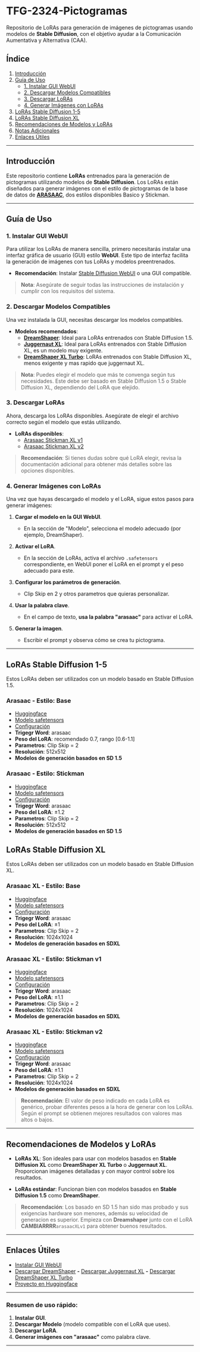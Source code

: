 # TFG-2324-Pictogramas

Repositorio de LoRAs para generación de imágenes de pictogramas usando modelos de **Stable Diffusion**, con el objetivo ayudar a la Comunicación Aumentativa y Alternativa (CAA).

## Índice

1. [Introducción](#introducción)
2. [Guía de Uso](#guía-de-uso)
   - [1. Instalar GUI WebUI](#1-instalar-gui-webui)
   - [2. Descargar Modelos Compatibles](#2-descargar-modelos-compatibles)
   - [3. Descargar LoRAs](#3-descargar-loras)
   - [4. Generar Imágenes con LoRAs](#4-generar-imágenes-con-loras)
3. [LoRAs Stable Diffusion 1-5](#loras-stable-diffusion-1-5)
4. [LoRAs Stable Diffusion XL](#loras-stable-diffusion-xl)
5. [Recomendaciones de Modelos y LoRAs](#recomendaciones-de-modelos-y-loras)
6. [Notas Adicionales](#notas-adicionales)
7. [Enlaces Útiles](#enlaces-útiles)

---

## Introducción

Este repositorio contiene **LoRAs** entrenados para la generación de pictogramas utilizando modelos de **Stable Diffusion**. Los LoRAs están diseñados para generar imágenes con el estilo de pictogramas de la base de datos de **[ARASAAC](https://arasaac.org/)**, dos estilos disponibles Basico y Stickman.

---

## Guía de Uso

### 1. Instalar GUI WebUI
Para utilizar los LoRAs de manera sencilla, primero necesitarás instalar una interfaz gráfica de usuario (GUI) estilo **WebUI**. Este tipo de interfaz facilita la generación de imágenes con tus LoRAs y modelos preentrenados.

- **Recomendación**: Instalar [Stable Diffusion WebUI](https://github.com/lllyasviel/stable-diffusion-webui-forge?tab=readme-ov-file) o una GUI compatible.
  
> **Nota**: Asegúrate de seguir todas las instrucciones de instalación y cumplir con los requisitos del sistema.

### 2. Descargar Modelos Compatibles

Una vez instalada la GUI, necesitas descargar los modelos compatibles.

- **Modelos recomendados**:
   - **[DreamShaper](https://civitai.com/models/4384?modelVersionId=128713)**: Ideal para LoRAs entrenados con Stable Diffusion 1.5.
   - **[Juggernaut XL](https://civitai.com/models/133005/juggernaut-xl)**: Ideal para LoRAs entrenados con Stable Diffusion XL, es un modelo muy exigente.
   - **[DreamShaper XL Turbo](https://civitai.com/models/112902?modelVersionId=351306)**: LoRAs entrenados con Stable Diffusion XL, menos exigente y mas rapido que juggernaut XL.
     
 > **Nota**: Puedes elegir el modelo que más te convenga según tus necesidades. Este debe ser basado en Stable Diffusion 1.5 o Stable Diffusion XL, dependiendo del LoRA que elejido.

### 3. Descargar LoRAs

Ahora, descarga los LoRAs disponibles. Asegúrate de elegir el archivo correcto según el modelo que estás utilizando.

- **LoRAs disponibles**:
  - [Arasaac Stickman XL v1](https://huggingface.co/antuna01/Pictogram-LoRAs/resolve/main/LoRAs/XL/arasaacXLv1/arasaacXLv1.safetensors)
  - [Arasaac Stickman XL v2](https://huggingface.co/antuna01/Pictogram-LoRAs/resolve/main/LoRAs/XL/arasaacStickmanXLv2/arasaacStickmanXLv2.safetensors)

> **Recomendación**: Si tienes dudas sobre qué LoRA elegir, revisa la documentación adicional para obtener más detalles sobre las opciones disponibles.

### 4. Generar Imágenes con LoRAs

Una vez que hayas descargado el modelo y el LoRA, sigue estos pasos para generar imágenes:

1. **Cargar el modelo en la GUI WebUI**.
   - En la sección de "Modelo", selecciona el modelo adecuado (por ejemplo, DreamShaper).

2. **Activar el LoRA**.
   - En la sección de LoRAs, activa el archivo `.safetensors` correspondiente, en WebUI poner el LoRA en el prompt y el peso adecuado para este.

3. **Configurar los parámetros de generación**.
   - Clip Skip en 2 y otros parametros que quieras personalizar.

4. **Usar la palabra clave**.
   - En el campo de texto, **usa la palabra "arasaac"** para activar el LoRA.

5. **Generar la imagen**.
   - Escribir el prompt y observa cómo se crea tu pictograma.

---
## LoRAs Stable Diffusion 1-5
Estos LoRAs deben ser utilizados con un modelo basado en Stable Diffusion 1.5.

### Arasaac - Estilo: Base
- [Huggingface](https://huggingface.co/antuna01/Pictogram-LoRAs/tree/main/LoRAs/StableDiffusion1.5/loraBaseStyle)
- [Modelo safetensors](https://huggingface.co/antuna01/Pictogram-LoRAs/resolve/main/LoRAs/StableDiffusion1.5/loraBaseStyle/arasaacStyle.safetensors)
- [Configuración](https://huggingface.co/antuna01/Pictogram-LoRAs/resolve/main/LoRAs/StableDiffusion1.5/loraBaseStyle/configuration.json)
- **Trigegr Word**: arasaac
- **Peso del LoRA**: recomendado 0.7, rango [0.6-1.1]
- **Parametros**: Clip Skip = 2
- **Resolución**: 512x512
- **Modelos de generación basados en SD 1.5**

### Arasaac - Estilo: Stickman
- [Huggingface](https://huggingface.co/antuna01/Pictogram-LoRAs/tree/main/LoRAs/StableDiffusion1.5/loraStickman)
- [Modelo safetensors](https://huggingface.co/antuna01/Pictogram-LoRAs/resolve/main/LoRAs/StableDiffusion1.5/loraStickman/arasaacStickman.safetensors)
- [Configuración](https://huggingface.co/antuna01/Pictogram-LoRAs/resolve/main/LoRAs/StableDiffusion1.5/loraStickman/configuration.json)
- **Trigegr Word**: arasaac
- **Peso del LoRA**: $\pm 1.2$ 
- **Parametros**: Clip Skip = 2
- **Resolución**: 512x512
- **Modelos de generación basados en SD 1.5**

## LoRAs Stable Diffusion XL

Estos LoRAs deben ser utilizados con un modelo basado en Stable Diffusion XL.

### Arasaac XL - Estilo: Base
- [Huggingface](https://huggingface.co/antuna01/Pictogram-LoRAs/tree/main/LoRAs/XL/arasaacXLv1)
- [Modelo safetensors](https://huggingface.co/antuna01/Pictogram-LoRAs/resolve/main/LoRAs/XL/arasaacXLv1/arasaacXLv1.safetensors)
- [Configuración](https://huggingface.co/antuna01/Pictogram-LoRAs/resolve/main/LoRAs/XL/arasaacXLv1/configuration.json)
- **Trigegr Word**: arasaac
- **Peso del LoRA**: $\pm 1$
- **Parametros**: Clip Skip = 2
- **Resolución**: 1024x1024
- **Modelos de generación basados en SDXL**

### Arasaac XL - Estilo: Stickman v1
- [Huggingface](https://huggingface.co/antuna01/Pictogram-LoRAs/tree/main/LoRAs/XL/arasaacStickmanXLv1)
- [Modelo safetensors](https://huggingface.co/antuna01/Pictogram-LoRAs/resolve/main/LoRAs/XL/arasaacStickmanXLv1/arasaacStickmanXLv1.safetensors)
- [Configuración](https://huggingface.co/antuna01/Pictogram-LoRAs/resolve/main/LoRAs/XL/arasaacStickmanXLv1/configuration.json)
- **Trigegr Word**: arasaac
- **Peso del LoRA**: $\pm 1.1$
- **Parametros**: Clip Skip = 2
- **Resolución**: 1024x1024
- **Modelos de generación basados en SDXL**

### Arasaac XL - Estilo: Stickman v2
- [Huggingface](https://huggingface.co/antuna01/Pictogram-LoRAs/tree/main/LoRAs/XL/arasaacStickmanXLv2)
- [Modelo safetensors](https://huggingface.co/antuna01/Pictogram-LoRAs/resolve/main/LoRAs/XL/arasaacStickmanXLv2/arasaacStickmanXLv2.safetensors)
- [Configuración](https://huggingface.co/antuna01/Pictogram-LoRAs/resolve/main/LoRAs/XL/arasaacStickmanXLv2/configuration.json)
- **Trigegr Word**: arasaac
- **Peso del LoRA**: $\pm 1.1$
- **Parametros**: Clip Skip = 2
- **Resolución**: 1024x1024
- **Modelos de generación basados en SDXL**

> **Recomendación**: El valor de peso indicado en cada LoRA es genérico, probar diferentes pesos a la hora de generar con los LoRAs. Según el prompt se obtienen mejores resultados con valores mas altos o bajos. 
---

## Recomendaciones de Modelos y LoRAs

- **LoRAs XL**: Son ideales para usar con modelos basados en **Stable Diffusion XL** como **DreamShaper XL Turbo** o **Juggernaut XL**. Proporcionan imágenes detalladas y con mayor control sobre los resultados.
  
- **LoRAs estándar**: Funcionan bien con modelos basados en **Stable Diffusion 1.5** como **DreamShaper**.

> **Recomendación**: Los basado en SD 1.5 han sido mas probado y sus exigencias hardware son menores, además su velocidad de generacion es superior. Empieza con **Dreamshaper** junto con el LoRA **CAMBIARRRR**`arasaacXLv1` para obtener buenos resultados.

---

## Enlaces Útiles

- [Instalar GUI WebUI](https://github.com/lllyasviel/stable-diffusion-webui-forge?tab=readme-ov-file)
- [Descargar DreamShaper](https://civitai.com/models/4384?modelVersionId=128713) **-** [Descargar Juggernaut XL](https://civitai.com/models/133005/juggernaut-xl) **-** [Descargar DreamShaper XL Turbo](https://civitai.com/models/112902?modelVersionId=351306)
- [Proyecto en Huggingface](https://huggingface.co/antuna01/Pictogram-LoRAs/tree/main)

---

### **Resumen de uso rápido**:
1. **Instalar GUI**.
2. **Descargar Modelo** (modelo compatible con el LoRA que uses).
3. **Descargar LoRA**.
4. **Generar imágenes con "arasaac"** como palabra clave.

---

